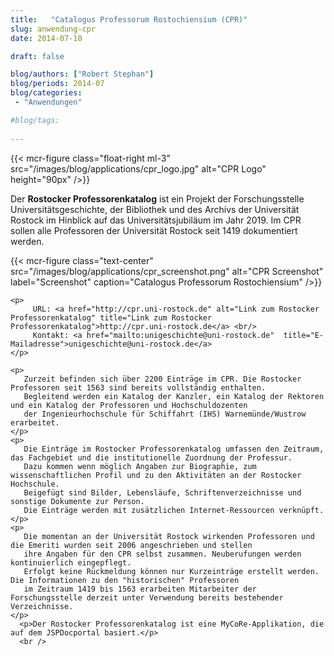 ```yaml
---
title:   "Catalogus Professorum Rostochiensium (CPR)"
slug: anwendung-cpr
date: 2014-07-10

draft: false

blog/authors: ["Robert Stephan"]
blog/periods: 2014-07
blog/categories:
 - "Anwendungen"

#blog/tags:
 
---
```



{{< mcr-figure  class="float-right ml-3" src="/images/blog/applications/cpr_logo.jpg" alt="CPR Logo" height="90px" />}}


Der **Rostocker Professorenkatalog** ist ein Projekt der Forschungsstelle Universitätsgeschichte, 
der Bibliothek und des Archivs der Universität Rostock im Hinblick auf das Universitätsjubiläum im Jahr 2019. 
Im CPR sollen alle Professoren der Universität Rostock seit 1419 dokumentiert werden.   
<div style="clear:both"></div>

{{< mcr-figure class="text-center" src="/images/blog/applications/cpr_screenshot.png" alt="CPR Screenshot"
  label="Screenshot" caption="Catalogus Professorum Rostochiensium" />}}
         

     


    <p>
         URL: <a href="http://cpr.uni-rostock.de" alt="Link zum Rostocker Professorenkatalog" title="Link zum Rostocker Professorenkatalog">http://cpr.uni-rostock.de</a> <br/>
         Kontakt: <a href="mailto:unigeschichte@uni-rostock.de"  title="E-Mailadresse">unigeschichte@uni-rostock.de</a>
    </p>
     
    <p>
       Zurzeit befinden sich über 2200 Einträge im CPR. Die Rostocker Professoren seit 1563 sind bereits vollständig enthalten. 
       Begleitend werden ein Katalog der Kanzler, ein Katalog der Rektoren und ein Katalog der Professoren und Hochschuldozenten 
       der Ingenieurhochschule für Schiffahrt (IHS) Warnemünde/Wustrow erarbeitet.
    </p>
    <p>
       Die Einträge im Rostocker Professorenkatalog umfassen den Zeitraum, das Fachgebiet und die institutionelle Zuordnung der Professur. 
       Dazu kommen wenn möglich Angaben zur Biographie, zum wissenschaftlichen Profil und zu den Aktivitäten an der Rostocker Hochschule. 
       Beigefügt sind Bilder, Lebensläufe, Schriftenverzeichnisse und sonstige Dokumente zur Person. 
       Die Einträge werden mit zusätzlichen Internet-Ressourcen verknüpft. 
    </p> 
    <p>
       Die momentan an der Universität Rostock wirkenden Professoren und die Emeriti wurden seit 2006 angeschrieben und stellen 
       ihre Angaben für den CPR selbst zusammen. Neuberufungen werden kontinuierlich eingepflegt. 
       Erfolgt keine Rückmeldung können nur Kurzeinträge erstellt werden. Die Informationen zu den "historischen" Professoren 
       im Zeitraum 1419 bis 1563 erarbeiten Mitarbeiter der Forschungsstelle derzeit unter Verwendung bereits bestehender Verzeichnisse. 
    </p>
      <p>Der Rostocker Professorenkatalog ist eine MyCoRe-Applikation, die auf dem JSPDocportal basiert.</p>
      <br />
